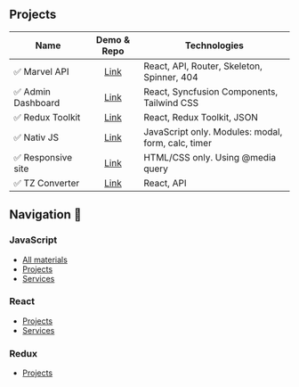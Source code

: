 
## Projects  
| Name | Demo & Repo | Technologies |
|----------------|:---------:|----------------|
| :white_check_mark: Marvel API | [Link](https://github.com/gotikman/JS-React-Redux/tree/master/React/marvel-api) | React, API, Router, Skeleton, Spinner, 404|
| :white_check_mark: Admin Dashboard | [Link](https://github.com/gotikman/JS-React-Redux/tree/master/React/admin-dashboard) | React, Syncfusion Components, Tailwind CSS|
| :white_check_mark: Redux Toolkit | [Link](https://github.com/gotikman/JS-React-Redux/tree/master/Redux/hero-admin-panel) | React, Redux Toolkit, JSON|
| :white_check_mark: Nativ JS | [Link](https://github.com/gotikman/JS-React-Redux/tree/master/JavaScript/00.%20PROJECTS-JS/Modal-Form-Calc-Timer) | JavaScript only. Modules: modal, form, calc, timer|
| :white_check_mark: Responsive site | [Link](https://github.com/gotikman/www-responsive) | HTML/CSS only. Using @media query|
| :white_check_mark: TZ Converter | [Link](https://github.com/gotikman/JS-React-Redux/tree/master/React/currency-converter) | React, API|

## Navigation :mag_right:

### JavaScript
+ [All materials](https://github.com/gotikman/JS-React-Redux/tree/master/JavaScript)
+ [Projects](https://github.com/gotikman/JS-React-Redux/tree/master/JavaScript/00.%20PROJECTS-JS)
+ [Services](https://github.com/gotikman/JS-React-Redux/tree/master/JavaScript/00.%20PROJECTS-JS/advanced-js-practice/js/services)


### React
+ [Projects](https://github.com/gotikman/JS-React-Redux/tree/master/React)
+ [Services](https://github.com/gotikman/JS-React-Redux/tree/master/React/marvel-api/src/services)

### Redux
+ [Projects](https://github.com/gotikman/JS-React-Redux/tree/master/Redux)